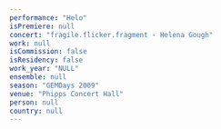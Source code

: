 ```yaml
---
performance: "Helo"
isPremiere: null
concert: "fragile.flicker.fragment - Helena Gough"
work: null
isCommission: false
isResidency: false
work_year: "NULL"
ensemble: null
season: "GEMDays 2009"
venue: "Phipps Concert Hall"
person: null
country: null
---
```


